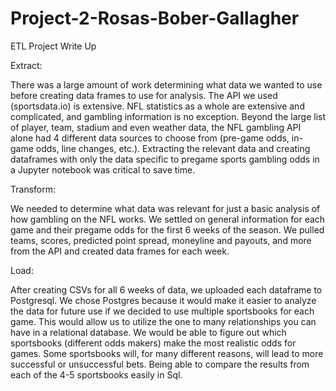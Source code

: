 # Project-2-Rosas-Bober-Gallagher
ETL Project Write Up

Extract: 

There was a large amount of work determining what data we wanted to use before creating data frames to use for analysis. The API we used (sportsdata.io) is extensive. NFL statistics as a whole are extensive and complicated, and gambling information is no exception. Beyond the large list of player, team, stadium and even weather data, the NFL gambling API alone had 4 different data sources to choose from (pre-game odds, in-game odds, line changes, etc.). Extracting the relevant data and creating dataframes with only the data specific to pregame sports gambling odds in a Jupyter notebook was critical to save time. 

Transform: 

We needed to determine what data was relevant for just a basic analysis of how gambling on the NFL works. We settled on general information for each game and their pregame odds for the first 6 weeks of the season. We pulled teams, scores, predicted point spread, moneyline and payouts, and more from the API and created data frames for each week. 

Load: 

After creating CSVs for all 6 weeks of data, we uploaded each dataframe to Postgresql. We chose Postgres because it would make it easier to analyze the data for future use if we decided to use multiple sportsbooks for each game. This would allow us to utilize the one to many relationships you can have in a relational database. We would be able to figure out which sportsbooks (different odds makers) make the most realistic odds for games. Some sportsbooks will, for many different reasons, will lead to more successful or unsuccessful bets. Being able to compare the results from each of the 4-5 sportsbooks easily in Sql.

